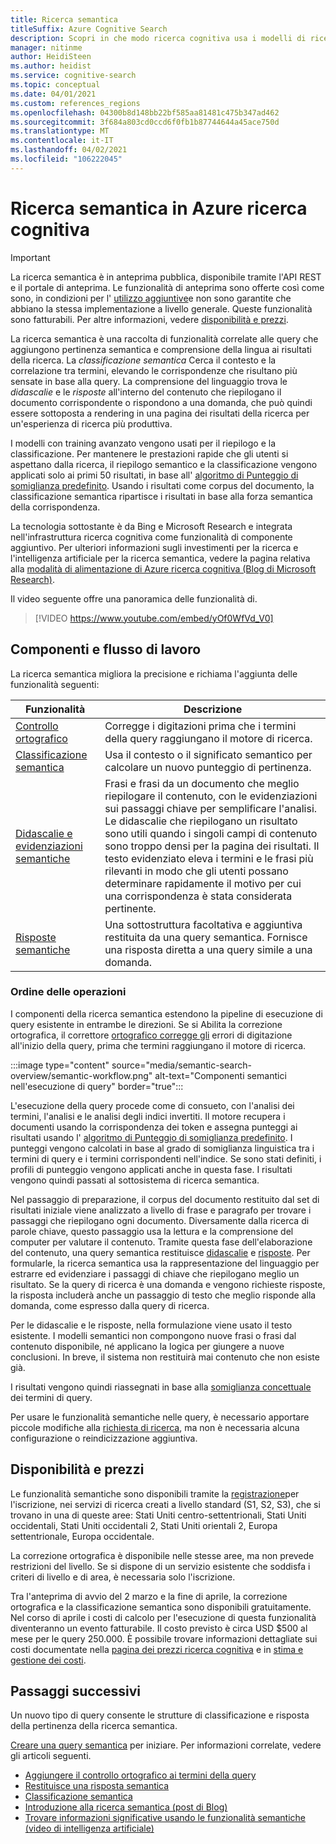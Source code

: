```yaml
---
title: Ricerca semantica
titleSuffix: Azure Cognitive Search
description: Scopri in che modo ricerca cognitiva usa i modelli di ricerca semantica di Deep Learning da Bing per rendere più intuitivi i risultati della ricerca.
manager: nitinme
author: HeidiSteen
ms.author: heidist
ms.service: cognitive-search
ms.topic: conceptual
ms.date: 04/01/2021
ms.custom: references_regions
ms.openlocfilehash: 04300b8d148bb22bf585aa81481c475b347ad462
ms.sourcegitcommit: 3f684a803cd0ccd6f0fb1b87744644a45ace750d
ms.translationtype: MT
ms.contentlocale: it-IT
ms.lasthandoff: 04/02/2021
ms.locfileid: "106222045"
---
```

# <a name="semantic-search-in-azure-cognitive-search"></a>Ricerca semantica in Azure ricerca cognitiva

> [!IMPORTANT]
> La ricerca semantica è in anteprima pubblica, disponibile tramite l'API REST e il portale di anteprima. Le funzionalità di anteprima sono offerte così come sono, in condizioni per l' [utilizzo aggiuntive](https://azure.microsoft.com/support/legal/preview-supplemental-terms/)e non sono garantite che abbiano la stessa implementazione a livello generale. Queste funzionalità sono fatturabili. Per altre informazioni, vedere [disponibilità e prezzi](semantic-search-overview.md#availability-and-pricing).

La ricerca semantica è una raccolta di funzionalità correlate alle query che aggiungono pertinenza semantica e comprensione della lingua ai risultati della ricerca. La *classificazione semantica* Cerca il contesto e la correlazione tra termini, elevando le corrispondenze che risultano più sensate in base alla query. La comprensione del linguaggio trova le *didascalie* e le *risposte* all'interno del contenuto che riepilogano il documento corrispondente o rispondono a una domanda, che può quindi essere sottoposta a rendering in una pagina dei risultati della ricerca per un'esperienza di ricerca più produttiva.

I modelli con training avanzato vengono usati per il riepilogo e la classificazione. Per mantenere le prestazioni rapide che gli utenti si aspettano dalla ricerca, il riepilogo semantico e la classificazione vengono applicati solo ai primi 50 risultati, in base all' [algoritmo di Punteggio di somiglianza predefinito](index-similarity-and-scoring.md#similarity-ranking-algorithms). Usando i risultati come corpus del documento, la classificazione semantica ripartisce i risultati in base alla forza semantica della corrispondenza.

La tecnologia sottostante è da Bing e Microsoft Research e integrata nell'infrastruttura ricerca cognitiva come funzionalità di componente aggiuntivo. Per ulteriori informazioni sugli investimenti per la ricerca e l'intelligenza artificiale per la ricerca semantica, vedere la pagina relativa alla [modalità di alimentazione di Azure ricerca cognitiva (Blog di Microsoft Research)](https://www.microsoft.com/research/blog/the-science-behind-semantic-search-how-ai-from-bing-is-powering-azure-cognitive-search/).

Il video seguente offre una panoramica delle funzionalità di.

> [!VIDEO https://www.youtube.com/embed/yOf0WfVd_V0]

## <a name="components-and-workflow"></a>Componenti e flusso di lavoro

La ricerca semantica migliora la precisione e richiama l'aggiunta delle funzionalità seguenti:

| Funzionalità | Descrizione |
|---------|-------------|
| [Controllo ortografico](speller-how-to-add.md) | Corregge i digitazioni prima che i termini della query raggiungano il motore di ricerca. |
| [Classificazione semantica](semantic-ranking.md) | Usa il contesto o il significato semantico per calcolare un nuovo punteggio di pertinenza. |
| [Didascalie e evidenziazioni semantiche](semantic-how-to-query-request.md) | Frasi e frasi da un documento che meglio riepilogare il contenuto, con le evidenziazioni sui passaggi chiave per semplificare l'analisi. Le didascalie che riepilogano un risultato sono utili quando i singoli campi di contenuto sono troppo densi per la pagina dei risultati. Il testo evidenziato eleva i termini e le frasi più rilevanti in modo che gli utenti possano determinare rapidamente il motivo per cui una corrispondenza è stata considerata pertinente. |
| [Risposte semantiche](semantic-answers.md) | Una sottostruttura facoltativa e aggiuntiva restituita da una query semantica. Fornisce una risposta diretta a una query simile a una domanda. |

### <a name="order-of-operations"></a>Ordine delle operazioni

I componenti della ricerca semantica estendono la pipeline di esecuzione di query esistente in entrambe le direzioni. Se si Abilita la correzione ortografica, il correttore [ortografico corregge gli](speller-how-to-add.md) errori di digitazione all'inizio della query, prima che termini raggiungano il motore di ricerca.

:::image type="content" source="media/semantic-search-overview/semantic-workflow.png" alt-text="Componenti semantici nell'esecuzione di query" border="true":::

L'esecuzione della query procede come di consueto, con l'analisi dei termini, l'analisi e le analisi degli indici invertiti. Il motore recupera i documenti usando la corrispondenza dei token e assegna punteggi ai risultati usando l' [algoritmo di Punteggio di somiglianza predefinito](index-similarity-and-scoring.md#similarity-ranking-algorithms). I punteggi vengono calcolati in base al grado di somiglianza linguistica tra i termini di query e i termini corrispondenti nell'indice. Se sono stati definiti, i profili di punteggio vengono applicati anche in questa fase. I risultati vengono quindi passati al sottosistema di ricerca semantica.

Nel passaggio di preparazione, il corpus del documento restituito dal set di risultati iniziale viene analizzato a livello di frase e paragrafo per trovare i passaggi che riepilogano ogni documento. Diversamente dalla ricerca di parole chiave, questo passaggio usa la lettura e la comprensione del computer per valutare il contenuto. Tramite questa fase dell'elaborazione del contenuto, una query semantica restituisce [didascalie](semantic-how-to-query-request.md) e [risposte](semantic-answers.md). Per formularle, la ricerca semantica usa la rappresentazione del linguaggio per estrarre ed evidenziare i passaggi di chiave che riepilogano meglio un risultato. Se la query di ricerca è una domanda e vengono richieste risposte, la risposta includerà anche un passaggio di testo che meglio risponde alla domanda, come espresso dalla query di ricerca. 

Per le didascalie e le risposte, nella formulazione viene usato il testo esistente. I modelli semantici non compongono nuove frasi o frasi dal contenuto disponibile, né applicano la logica per giungere a nuove conclusioni. In breve, il sistema non restituirà mai contenuto che non esiste già.

I risultati vengono quindi riassegnati in base alla [somiglianza concettuale](semantic-ranking.md) dei termini di query.

Per usare le funzionalità semantiche nelle query, è necessario apportare piccole modifiche alla [richiesta di ricerca](semantic-how-to-query-request.md), ma non è necessaria alcuna configurazione o reindicizzazione aggiuntiva.

## <a name="availability-and-pricing"></a>Disponibilità e prezzi

Le funzionalità semantiche sono disponibili tramite la [registrazione](https://aka.ms/SemanticSearchPreviewSignup)per l'iscrizione, nei servizi di ricerca creati a livello standard (S1, S2, S3), che si trovano in una di queste aree: Stati Uniti centro-settentrionali, Stati Uniti occidentali, Stati Uniti occidentali 2, Stati Uniti orientali 2, Europa settentrionale, Europa occidentale. 

La correzione ortografica è disponibile nelle stesse aree, ma non prevede restrizioni del livello. Se si dispone di un servizio esistente che soddisfa i criteri di livello e di area, è necessaria solo l'iscrizione.

Tra l'anteprima di avvio del 2 marzo e la fine di aprile, la correzione ortografica e la classificazione semantica sono disponibili gratuitamente. Nel corso di aprile i costi di calcolo per l'esecuzione di questa funzionalità diventeranno un evento fatturabile. Il costo previsto è circa USD $500 al mese per le query 250.000. È possibile trovare informazioni dettagliate sui costi documentate nella [pagina dei prezzi ricerca cognitiva](https://azure.microsoft.com/pricing/details/search/) e in [stima e gestione dei costi](search-sku-manage-costs.md).

## <a name="next-steps"></a>Passaggi successivi

Un nuovo tipo di query consente le strutture di classificazione e risposta della pertinenza della ricerca semantica.

[Creare una query semantica](semantic-how-to-query-request.md) per iniziare. Per informazioni correlate, vedere gli articoli seguenti.

+ [Aggiungere il controllo ortografico ai termini della query](speller-how-to-add.md)
+ [Restituisce una risposta semantica](semantic-answers.md)
+ [Classificazione semantica](semantic-ranking.md)
+ [Introduzione alla ricerca semantica (post di Blog)](https://techcommunity.microsoft.com/t5/azure-ai/introducing-semantic-search-bringing-more-meaningful-results-to/ba-p/2175636)
+ [Trovare informazioni significative usando le funzionalità semantiche (video di intelligenza artificiale)](https://channel9.msdn.com/Shows/AI-Show/Find-meaningful-insights-using-semantic-capabilities-in-Azure-Cognitive-Search)